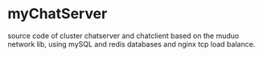 # myChatServer
source code of cluster chatserver and chatclient based on the muduo network lib, using mySQL and redis databases and nginx tcp load balance.
